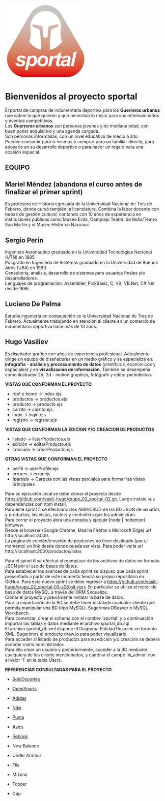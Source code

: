 ![Logo](https://github.com/vasili-hugo/grupo_02_sportal/blob/master/public/imgs/sportal_logo_000.png)

# Bienvenidos al proyecto sportal

El portal de compras de indumentaria deportiva para los **Guerreros urbanos** que saben lo que quieren y que necesitan lo mejor para sus entrenamientos y eventos competitivos.</br>
Los **Guerreros urbanos** son personas jóvenes y de mediana edad, con buen poder adquisitivo y una agenda cargada.</br>
Son personas informadas, con un nivel educativo de medio a alto.</br>
Pueden consumir para si mismos o comprar para un familiar directo, para apoyarlo en su desarrollo deportivo o para hacer un regalo para una ocasión especial.


**EQUIPO**
--------------------------

## Mariel Méndez (abandona el curso antes de finalizar el primer sprint)
Es profesora de Historia egresada de la Universidad Nacional de Tres de Febrero, donde cursó también la licenciatura. Combina la labor docente con tareas de gestión cultural, contando con 10 años de experiencia en instituciones públicas como Museo Evita, Complejo Teatral de BsAs/Teatro San Martín y el Museo Histórico Nacional. 

## Sergio Perin
Ingeniero Aeronáutico graduado en la Universidad Tecnológica Nacional (UTN) en 1985.</br>
Posgrado en Ingeniería de Sistemas graduado en la Universidad de Buenos Aires (UBA) en 1990.</br>
Consultoria, analisis, desarrollo de sistemas para usuarios finales y/o desarrolladores.</br>
Lenguajes de programación: Assembler, PickBasic, C, VB, VB.Net, C#.Net desde 1986.

## Luciano De Palma
Estudia ingeniería en computación en la Universidad Nacional de Tres de Febrero.
Actualmente trabajando en atención al cliente en un comercio de indumentaria deportiva hace más de 10 años.

## Hugo Vasiliev
Es diseñador gráfico con años de experiencia profesional. Actualmente dirige un equipo de diseñadores en un medio gráfico y se especializa en: **infografía** -  **análisis y procesamiento de datos** (científicos, económicos y espaciales) y en **visualización de información**.  También se desempeña cómo ilustrador 2d, 3d - motion graphics, fotógrafo y editor periodístico.


**VISTAS QUE CONFORMAN EL PROYECTO**

- root o home -> index.ejs<br>
- productos   -> productos.ejs<br>
- producto    -> producto.ejs<br>
- carrito     -> carrito.ejs<br>
- login       -> login.ejs<br>
- registro    -> register.ejs<br>

**VISTAS QUE CONFORMAN LA EDICION Y/O CREACION DE PRODUCTOS**

- listado     -> listarProductos.ejs<br>
- edición     -> editarProducto.ejs<br>
- creación    -> crearProducto.ejs<br>

**OTRAS VISTAS QUE CONFORMAN EL PROYECTO**

- perfil      -> userProfile.ejs<br>
- errores     -> error.ejs<br>
- /partials   -> Carpeta con las vistas parciales para formar las vistas principales.<br>

Para su ejecución local se debe clonar el proyecto desde https://github.com/vasili-hugo/grupo_02_sportal-02.git. Luego instale sus dependencias con npm install.<br>
Para este sprint 5 se efectuaron los ABM/CRUD de las BD JSON de usuarios y productos, las vistas, routers y controllers que los administran.<br>
Para correr el proyecto abra una consola y ejecute [node | nodemon] bin\www.<br>
Desde el browser (Google Chrome, Mozilla Firefox o Microsoft Edge) url http://localhost:3000.<br>
La pagina de edición/creación de productos no tiene destinado (por el momento) un link desde donde pueda ser vista. Para poder verla url http://localhost:3000/productos/listar.

Para el sprint 6 se efectuó el reemplazo de los archivos de datos en formato JSON por el uso de bases de datos.<br>
Para establecer los avances de cada sprint se dispuso que cada sprint presentado a partir de este momento tendrá su propio repositorio en GitHub. Para este nuevo sprint se debe ingresar a https://github.com/vasili-hugo/grupo_02_sportal-03-s06.git.<br>
En particular se utiliza el motor de base de datos MySQL a través del ORM Sequelize.<br>
Clonar el proyecto y previamente instalar la base de datos.<br>
Para la importación de la BD se debe tener instalado cualquier cliente que permita manipular una BD (tipo MySQL). Sugerimos DBeaver o MySQL Workbench.<br>
Para comenzar, crear el schema con el nombre 'sportal' y a continuación importar las tablas y datos mediante el archivo sportal_db.sql.<br>
El archivo sportal_db.xml dispone el Diagrama Entidad Relación en formato XML. Sugerimos el producto draw.io para poder visualizarlo.<br>
Para acceder al listado de productos para su edición y/o creación se deberá acceder como administrador.<br>
Para ello crear un usuario y posteriormente, acceder a la BD mediante cualquiera de los cliente mencionados, y cambiar el campo 'is_admin' con el valor '1' en la tabla Users.

**REFERENCIAS CONSULTADAS PARA EL PROYECTO**

- [SoloDeportes](https://www.solodeportes.com.ar/) 
- [OpenSports](https://www.opensports.com.ar/) 
- [Adidas](https://www.adidas.com.ar/) 
- [Nike](https://www.nike.com/ar/) 
- [Puma](https://us.puma.com/)
- [Asics](https://www.asics.com/es/es-es/) 
- [Rebook](https://www.reebok.com/us) 

- New Balance</br>
- Under Armour</br>
- Fila</br>
- Mizuno</br>
- Topper
- Gap